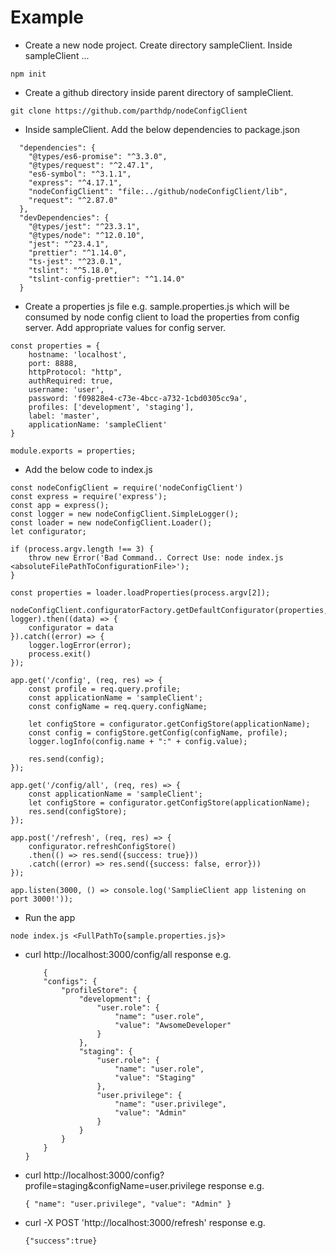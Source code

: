 # Example

- Create a new node project. Create directory sampleClient. Inside sampleClient ...

```
npm init
```
- Create a github directory inside parent directory of sampleClient.

```
git clone https://github.com/parthdp/nodeConfigClient
```

- Inside sampleClient. Add the below dependencies to package.json

```
  "dependencies": {
    "@types/es6-promise": "^3.3.0",
    "@types/request": "^2.47.1",
    "es6-symbol": "^3.1.1",
    "express": "^4.17.1",
    "nodeConfigClient": "file:../github/nodeConfigClient/lib",
    "request": "^2.87.0"
  },
  "devDependencies": {
    "@types/jest": "^23.3.1",
    "@types/node": "^12.0.10",
    "jest": "^23.4.1",
    "prettier": "^1.14.0",
    "ts-jest": "^23.0.1",
    "tslint": "^5.18.0",
    "tslint-config-prettier": "^1.14.0"
  }
```
- Create a properties js file e.g. sample.properties.js which will be consumed by node config client to load the properties from config server. Add appropriate values for config server.

```
const properties = {
    hostname: 'localhost',
    port: 8888,
    httpProtocol: "http",
    authRequired: true,
    username: 'user',
    password: 'f09828e4-c73e-4bcc-a732-1cbd0305cc9a',
    profiles: ['development', 'staging'],
    label: 'master',
    applicationName: 'sampleClient'
}

module.exports = properties;

```

- Add the below code to index.js

```
const nodeConfigClient = require('nodeConfigClient')
const express = require('express');
const app = express();
const logger = new nodeConfigClient.SimpleLogger();
const loader = new nodeConfigClient.Loader();
let configurator;

if (process.argv.length !== 3) {
    throw new Error('Bad Command.. Correct Use: node index.js <absoluteFilePathToConfigurationFile>');
}

const properties = loader.loadProperties(process.argv[2]);

nodeConfigClient.configuratorFactory.getDefaultConfigurator(properties, logger).then((data) => {
    configurator = data
}).catch((error) => {
    logger.logError(error);
    process.exit()
});

app.get('/config', (req, res) => {
    const profile = req.query.profile;
    const applicationName = 'sampleClient';
    const configName = req.query.configName;

    let configStore = configurator.getConfigStore(applicationName);
    const config = configStore.getConfig(configName, profile);
    logger.logInfo(config.name + ":" + config.value);

    res.send(config);
});

app.get('/config/all', (req, res) => {
    const applicationName = 'sampleClient';
    let configStore = configurator.getConfigStore(applicationName);
    res.send(configStore);
});

app.post('/refresh', (req, res) => {
    configurator.refreshConfigStore()
    .then(() => res.send({success: true}))
    .catch((error) => res.send({success: false, error}))
});

app.listen(3000, () => console.log('SamplieClient app listening on port 3000!'));

```

- Run the app

```
node index.js <FullPathTo{sample.properties.js}>

```
- curl http://localhost:3000/config/all
    response e.g.
    ```    
        {
        "configs": {
            "profileStore": {
                "development": {
                    "user.role": {
                        "name": "user.role",
                        "value": "AwsomeDeveloper"
                    }
                },
                "staging": {
                    "user.role": {
                        "name": "user.role",
                        "value": "Staging"
                    },
                    "user.privilege": {
                        "name": "user.privilege",
                        "value": "Admin"
                    }
                }
            }
        }
    }
    ```

- curl http://localhost:3000/config?profile=staging&configName=user.privilege
    response e.g.
    ```
    { "name": "user.privilege", "value": "Admin" }
    ```

- curl -X POST 'http://localhost:3000/refresh'
    response e.g.
    ```
    {"success":true}
    ```